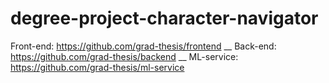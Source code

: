 # degree-project-character-navigator

Front-end: https://github.com/grad-thesis/frontend __
Back-end: https://github.com/grad-thesis/backend __
ML-service: https://github.com/grad-thesis/ml-service
